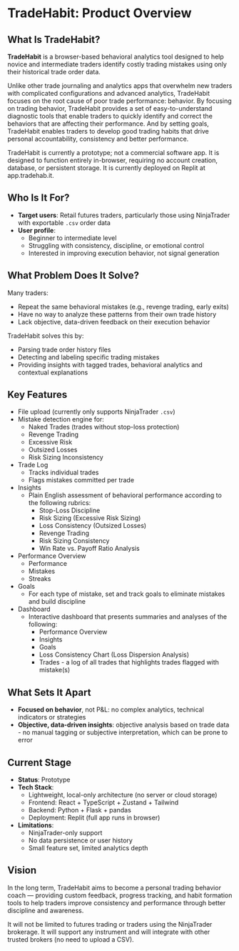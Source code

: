 # TradeHabit: Product Overview

## What Is TradeHabit?

**TradeHabit** is a browser-based behavioral analytics tool designed to help novice and intermediate traders identify costly trading mistakes using only their historical trade order data.

Unlike other trade journaling and analytics apps that overwhelm new traders with complicated configurations and advanced analytics, TradeHabit focuses on the root cause of poor trade performance: behavior. By focusing on trading behavior, TradeHabit provides a set of easy-to-understand diagnostic tools that enable traders to quickly identify and correct the behaviors that are affecting their performance. And by setting goals, TradeHabit enables traders to develop good trading habits that drive personal accountability, consistency and better performance.

TradeHabit is currently a prototype; not a commercial software app. It is designed to function entirely in-browser, requiring no account creation, database, or persistent storage. It is currently deployed on Replit at app.tradehab.it.


## Who Is It For?

- **Target users**: Retail futures traders, particularly those using NinjaTrader with exportable `.csv` order data
- **User profile**:
  - Beginner to intermediate level
  - Struggling with consistency, discipline, or emotional control
  - Interested in improving execution behavior, not signal generation


## What Problem Does It Solve?

Many traders:
- Repeat the same behavioral mistakes (e.g., revenge trading, early exits)
- Have no way to analyze these patterns from their own trade history
- Lack objective, data-driven feedback on their execution behavior

TradeHabit solves this by:
- Parsing trade order history files
- Detecting and labeling specific trading mistakes
- Providing insights with tagged trades, behavioral analytics and contextual explanations


## Key Features

- File upload (currently only supports NinjaTrader `.csv`)
- Mistake detection engine for:
  - Naked Trades (trades without stop-loss protection)
  - Revenge Trading
  - Excessive Risk
  - Outsized Losses
  - Risk Sizing Inconsistency
- Trade Log
  - Tracks individual trades
  - Flags mistakes committed per trade
- Insights
  - Plain English assessment of behavioral performance according to the following rubrics:
    - Stop-Loss Discipline
    - Risk Sizing (Excessive Risk Sizing)
    - Loss Consistency (Outsized Losses)
    - Revenge Trading
    - Risk Sizing Consistency
    - Win Rate vs. Payoff Ratio Analysis
- Performance Overview
  - Performance
  - Mistakes
  - Streaks
- Goals
  - For each type of mistake, set and track goals to eliminate mistakes and build discipline
- Dashboard
  - Interactive dashboard that presents summaries and analyses of the following:
    - Performance Overview
    - Insights
    - Goals
    - Loss Consistency Chart (Loss Dispersion Analysis)
    - Trades - a log of all trades that highlights trades flagged with mistake(s)


## What Sets It Apart

- **Focused on behavior**, not P&L: no complex analytics, technical indicators or strategies
- **Objective, data-driven insights**: objective analysis based on trade data - no manual tagging or subjective interpretation, which can be prone to error


## Current Stage

- **Status**: Prototype
- **Tech Stack**:
  - Lightweight, local-only architecture (no server or cloud storage)
  - Frontend: React + TypeScript + Zustand + Tailwind
  - Backend: Python + Flask + pandas
  - Deployment: Replit (full app runs in browser)
- **Limitations**:
  - NinjaTrader-only support
  - No data persistence or user history
  - Small feature set, limited analytics depth


## Vision

In the long term, TradeHabit aims to become a personal trading behavior coach — providing custom feedback, progress tracking, and habit formation tools to help traders improve consistency and performance through better discipline and awareness.

It will not be limited to futures trading or traders using the NinjaTrader brokerage. It will support any instrument and will integrate with other trusted brokers (no need to upload a CSV).